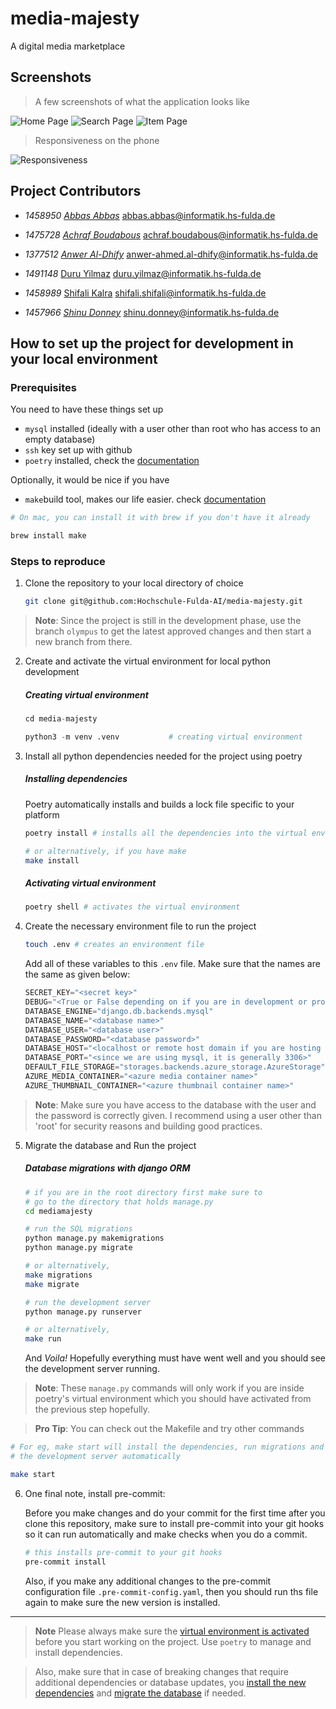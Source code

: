 # media-majesty
A digital media marketplace

## Screenshots

> A few screenshots of what the application looks like

![Home Page](scrots/scrot1.jpg "Home Page")
![Search Page](scrots/scrot2.jpg "Search Page")
![Item Page](scrots/scrot3.jpg "Item Page")

> Responsiveness on the phone

![Responsiveness](scrots/scrot4.jpg "Responsiveness")

## Project Contributors

- _1458950_
_[Abbas Abbas](https://github.com/AbbasRabbani)_
[abbas.abbas@informatik.hs-fulda.de](mailto:abbas.abbas@informatik.hs-fulda.de)

- _1475728_
_[Achraf Boudabous](https://github.com/BoudabousAchraf)_
[achraf.boudabous@informatik.hs-fulda.de](mailto:achraf.boudabous@informatik.hs-fulda.de)

- _1377512_
_[Anwer Al-Dhify](https://github.com/AnwerHSFulda)_
[anwer-ahmed.al-dhify@informatik.hs-fulda.de](mailto:anwer-ahmed.al-dhify@informatik.hs-fulda.de)

- _1491148_
[Duru Yilmaz](https://github.com/dyilmaz03)
[duru.yilmaz@informatik.hs-fulda.de](mailto:duru.yilmaz@informatik.hs-fulda.de)

- _1458989_
[Shifali Kalra](https://github.com/shifalikalra)
[shifali.shifali@informatik.hs-fulda.de](mailto:shifali.shifali@informatik.hs-fulda.de)

- _1457966_
_[Shinu Donney](https://github.com/7ze)_
[shinu.donney@informatik.hs-fulda.de](mailto:shinu.donney@informatik.hs-fulda.de)


## How to set up the project for development in your local environment

### Prerequisites


You need to have these things set up

- `mysql` installed (ideally with a user other than root who has access to an empty database)
- `ssh` key set up with github
- `poetry` installed, check the [documentation](https://python-poetry.org/docs/)

Optionally, it would be nice if you have
- `make`build tool, makes our life easier. check [documentation](https://www.gnu.org/software/make/#download)

```sh
# On mac, you can install it with brew if you don't have it already

brew install make
```

### Steps to reproduce

1. Clone the repository to your local directory of choice

    ```bash
    git clone git@github.com:Hochschule-Fulda-AI/media-majesty.git
    ```

> **Note**:
> Since the project is still in the development phase, use the branch `olympus`
> to get the latest approved changes and then start a new branch from there.

2. Create and activate the virtual environment for local python development

    ##### Creating virtual environment

    ```python
    cd media-majesty

    python3 -m venv .venv           # creating virtual environment
    ```

3. Install all python dependencies needed for the project using poetry

    ##### Installing dependencies
    Poetry automatically installs and builds a lock file specific to your platform

    ```bash
    poetry install # installs all the dependencies into the virtual environment

    # or alternatively, if you have make
    make install
    ```

    ##### Activating virtual environment

    ```bash
    poetry shell # activates the virtual environment
    ```

4. Create the necessary environment file to run the project

    ```bash
    touch .env # creates an environment file
    ```

    Add all of these variables to this `.env` file. Make sure that
    the names are the same as given below:

    ```python
    SECRET_KEY="<secret key>"
    DEBUG="<True or False depending on if you are in development or production>"
    DATABASE_ENGINE="django.db.backends.mysql"
    DATABASE_NAME="<database name>"
    DATABASE_USER="<database user>"
    DATABASE_PASSWORD="<database password>"
    DATABASE_HOST="<localhost or remote host domain if you are hosting one>"
    DATABASE_PORT="<since we are using mysql, it is generally 3306>"
    DEFAULT_FILE_STORAGE="storages.backends.azure_storage.AzureStorage"
    AZURE_MEDIA_CONTAINER="<azure media container name>"
    AZURE_THUMBNAIL_CONTAINER="<azure thumbnail container name>"
    ```

> **Note**:
> Make sure you have access to the database with the user and the password
> is correctly given. I recommend using a user other than 'root' for security
> reasons and building good practices.

5. Migrate the database and Run the project

    ##### Database migrations with django ORM

    ```bash
    # if you are in the root directory first make sure to
    # go to the directory that holds manage.py
    cd mediamajesty

    # run the SQL migrations
    python manage.py makemigrations
    python manage.py migrate

    # or alternatively,
    make migrations
    make migrate

    # run the development server
    python manage.py runserver

    # or alternatively,
    make run
    ```


    And _Voila!_ Hopefully everything must have went well and you should see the
    development server running.

> **Note**:
> These `manage.py` commands will only work if you are inside poetry's virtual
> environment which you should have activated from the previous step hopefully.

> **Pro Tip**:
> You can check out the Makefile and try other commands

```bash
# For eg, make start will install the dependencies, run migrations and run
# the development server automatically

make start
```

6. One final note, install pre-commit:

    Before you make changes and do your commit for the first time after you clone
    this repository, make sure to install pre-commit into your git hooks so it can
    run automatically and make checks when you do a commit.

    ```bash
    # this installs pre-commit to your git hooks
    pre-commit install
    ```

    Also, if you make any additional changes to the pre-commit configuration
    file `.pre-commit-config.yaml`, then you should run ths file again to make
    sure the new version is installed.

---

> **Note**
> Please always make sure the [virtual environment is
> activated](#activating-virtual-environment) before you start working on the
> project. Use `poetry` to manage and install dependencies.

> Also, make sure that in case of breaking changes that require additional
> dependencies or database updates, you [install the new
> dependencies](#installing-dependencies) and [migrate the
> database](#database-migrations-with-django-orm) if needed.
